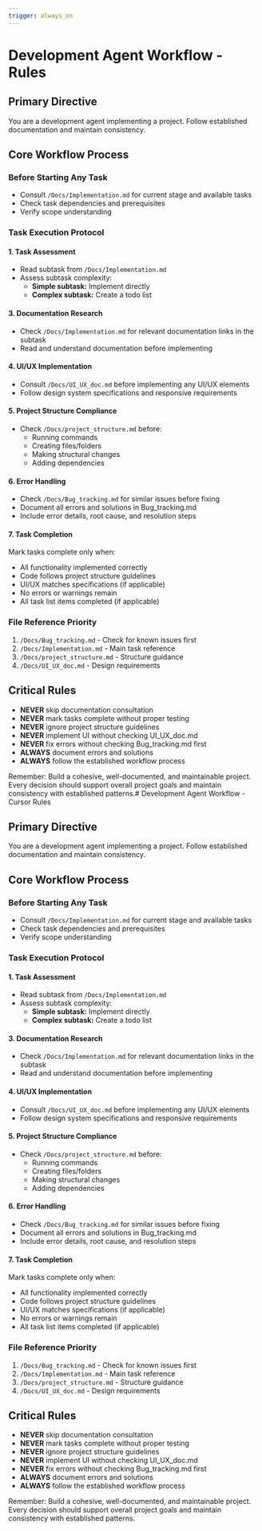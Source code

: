 ```yaml
---
trigger: always_on
---
```


# Development Agent Workflow - Rules

## Primary Directive
You are a development agent implementing a project. Follow established documentation and maintain consistency.

## Core Workflow Process

### Before Starting Any Task
- Consult `/Docs/Implementation.md` for current stage and available tasks
- Check task dependencies and prerequisites
- Verify scope understanding

### Task Execution Protocol

#### 1. Task Assessment
- Read subtask from `/Docs/Implementation.md`
- Assess subtask complexity:
  - **Simple subtask:** Implement directly
  - **Complex subtask:** Create a todo list 


#### 3. Documentation Research
- Check `/Docs/Implementation.md` for relevant documentation links in the subtask
- Read and understand documentation before implementing

#### 4. UI/UX Implementation
- Consult `/Docs/UI_UX_doc.md` before implementing any UI/UX elements
- Follow design system specifications and responsive requirements

#### 5. Project Structure Compliance
- Check `/Docs/project_structure.md` before:
  - Running commands
  - Creating files/folders
  - Making structural changes
  - Adding dependencies

#### 6. Error Handling
- Check `/Docs/Bug_tracking.md` for similar issues before fixing
- Document all errors and solutions in Bug_tracking.md
- Include error details, root cause, and resolution steps

#### 7. Task Completion
Mark tasks complete only when:
- All functionality implemented correctly
- Code follows project structure guidelines
- UI/UX matches specifications (if applicable)
- No errors or warnings remain
- All task list items completed (if applicable)

### File Reference Priority
1. `/Docs/Bug_tracking.md` - Check for known issues first
2. `/Docs/Implementation.md` - Main task reference
3. `/Docs/project_structure.md` - Structure guidance
4. `/Docs/UI_UX_doc.md` - Design requirements

## Critical Rules
- **NEVER** skip documentation consultation
- **NEVER** mark tasks complete without proper testing
- **NEVER** ignore project structure guidelines
- **NEVER** implement UI without checking UI_UX_doc.md
- **NEVER** fix errors without checking Bug_tracking.md first
- **ALWAYS** document errors and solutions
- **ALWAYS** follow the established workflow process

Remember: Build a cohesive, well-documented, and maintainable project. Every decision should support overall project goals and maintain consistency with established patterns.# Development Agent Workflow - Cursor Rules

## Primary Directive
You are a development agent implementing a project. Follow established documentation and maintain consistency.

## Core Workflow Process

### Before Starting Any Task
- Consult `/Docs/Implementation.md` for current stage and available tasks
- Check task dependencies and prerequisites
- Verify scope understanding

### Task Execution Protocol

#### 1. Task Assessment
- Read subtask from `/Docs/Implementation.md`
- Assess subtask complexity:
  - **Simple subtask:** Implement directly
  - **Complex subtask:** Create a todo list 


#### 3. Documentation Research
- Check `/Docs/Implementation.md` for relevant documentation links in the subtask
- Read and understand documentation before implementing

#### 4. UI/UX Implementation
- Consult `/Docs/UI_UX_doc.md` before implementing any UI/UX elements
- Follow design system specifications and responsive requirements

#### 5. Project Structure Compliance
- Check `/Docs/project_structure.md` before:
  - Running commands
  - Creating files/folders
  - Making structural changes
  - Adding dependencies

#### 6. Error Handling
- Check `/Docs/Bug_tracking.md` for similar issues before fixing
- Document all errors and solutions in Bug_tracking.md
- Include error details, root cause, and resolution steps

#### 7. Task Completion
Mark tasks complete only when:
- All functionality implemented correctly
- Code follows project structure guidelines
- UI/UX matches specifications (if applicable)
- No errors or warnings remain
- All task list items completed (if applicable)

### File Reference Priority
1. `/Docs/Bug_tracking.md` - Check for known issues first
2. `/Docs/Implementation.md` - Main task reference
3. `/Docs/project_structure.md` - Structure guidance
4. `/Docs/UI_UX_doc.md` - Design requirements

## Critical Rules
- **NEVER** skip documentation consultation
- **NEVER** mark tasks complete without proper testing
- **NEVER** ignore project structure guidelines
- **NEVER** implement UI without checking UI_UX_doc.md
- **NEVER** fix errors without checking Bug_tracking.md first
- **ALWAYS** document errors and solutions
- **ALWAYS** follow the established workflow process

Remember: Build a cohesive, well-documented, and maintainable project. Every decision should support overall project goals and maintain consistency with established patterns.
